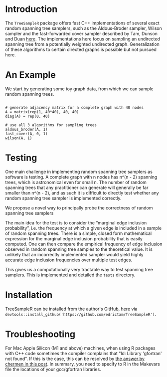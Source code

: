 # Introduction
The `TreeSampleR` package offers fast C++ implementations of several exact random spanning tree samplers, such as the Aldous-Broder sampler, Wilson sampler and the fast-forwarded cover sampler described by Tam, Dunson and Duan [here](https://arxiv.org/pdf/2405.03096). The implementations here focus on sampling an undirected spanning tree from a potentially weighted undirected graph. Generalization of these algorithms to certain directed graphs is possible but not pursued here. 

# An Example
We start by generating some toy graph data, from which we can sample random spanning trees. 

```

# generate adjacency matrix for a complete graph with 40 nodes
A = matrix(rep(1, 40*40), 40, 40)
diag(A) = rep(0, 40)

# use all 3 algorithms for sampling trees
aldous_broder(A, 1)
fast_cover(A, 0, 1)
wilson(A, 1)
```

# Testing

One main challenge in implementing random spanning tree samplers as software is testing. 
A complete graph with n nodes has n^(n - 2) spanning trees, which is astronomical even for small n. 
The number of random spanning trees that any practitioner can generate will generally be far smaller than n^(n - 2), and as such it is difficult to directly test whether any random spanning tree sampler is implemented correctly.  

We propose a novel way to principally probe the correctness of random spanning tree samplers

The main idea for the test is to consider the “marginal edge inclusion probability”, i.e. the frequency at which a given edge is included in a sample of random spanning trees. There is a simple, closed form mathematical expression for the marginal edge inclusion probability that is easily computed. One can then compare the empirical frequency of edge inclusion observed in random spanning tree samples to the theoretical value. It is unlikely that an incorrectly implemented sampler would yield highly accurate edge inclusion frequencies over multiple test edges.

This gives us a computationally very tractable way to test spanning tree samplers. This is implemented and detailed the `tests` directory.


# Installation 
TreeSampleR can be installed from the author's GitHub, [here](https://github.com/edrictam/TreeSampleR) via `devtools::install_github('https://github.com/edrictam/TreeSampleR')`. 

# Troubleshooting

For Mac Apple Silicon (M1 and above) machines, when using R packages with C++ code sometimes the compiler complains that "ld: Library 'gfortran' not found". If this is the case, this can be resolved by [the answer by chermen in this post](https://stackoverflow.com/questions/69639782/installing-gfortran-on-macbook-with-apple-m1-chip-for-use-in-r). In summary, you need to specify to R in the Makevars file the locations of your gcc/gfortran libraries. 

